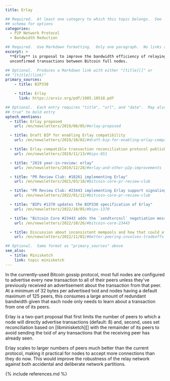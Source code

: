 ```yaml
---
title: Erlay

## Required.  At least one category to which this topic belongs.  See
## schema for options
categories:
  - P2P Network Protocol
  - Bandwidth Reduction

## Required.  Use Markdown formatting.  Only one paragraph.  No links allowed.
excerpt: >
  **Erlay** is proposal to improve the bandwidth efficiency of relaying
  unconfirmed transactions between Bitcoin full nodes.

## Optional.  Produces a Markdown link with either "[title][]" or
## "[title](link)"
primary_sources:
    - title: BIP330

    - title: Erlay
      link: https://arxiv.org/pdf/1905.10518.pdf

## Optional.  Each entry requires "title", "url", and "date".  May also use "feature:
## true" to bold entry
optech_mentions:
  - title: Erlay proposed
    url: /en/newsletters/2019/06/05/#erlay-proposed

  - title: Draft BIP for enabling Erlay compatibility
    url: /en/newsletters/2019/10/02/#draft-bip-for-enabling-erlay-compatibility

  - title: Erlay-compatible transaction reconciliation protocol published as BIP330
    url: /en/newsletters/2019/11/13/#bips-851

  - title: "2019 year-in-review: erlay"
    url: /en/newsletters/2019/12/28/#erlay-and-other-p2p-improvements

  - title: "PR Review Club: #18261 implementing Erlay"
    url: /en/newsletters/2021/03/10/#bitcoin-core-pr-review-club

  - title: "PR Review Club: #23443 implementing Erlay support signaling"
    url: /en/newsletters/2022/01/12/#bitcoin-core-pr-review-club

  - title: "BIPs #1370 updates the BIP330 specification of Erlay"
    url: /en/newsletters/2022/10/05/#bips-1370

  - title: "Bitcoin Core #23443 adds the `sendtxrcncl` negotiation message for Erlay"
    url: /en/newsletters/2022/10/26/#bitcoin-core-23443

  - title: Discussion about inconsistent mempools and how that could affect Erlay
    url: /en/newsletters/2022/11/02/#better-peering-involves-tradeoffs

## Optional.  Same format as "primary_sources" above
see_also:
  - title: Minisketch
    link: topic minisketch
---
```

In the currently-used Bitcoin gossip protocol, most full nodes are
configured to advertise every new transaction to all of their peers
unless they've previously received an advertisement about the
transaction from that peer.  At a minimum of 32 bytes per
advertised txid and nodes having a default maximum of 125 peers, this
consumes a large amount of redundant bandwidth given that each node
only needs to learn about a transaction from one of its peers.

Erlay is a two-part proposal that first limits the number of peers to
which a node will directly advertise transactions (default: 8) and,
second, uses set reconciliation based on [libminisketch][] with the
remainder of its peers to avoid sending the txid of any transactions
that the receiving peer has already seen.

Erlay scales to larger numbers of peers much better than the current
protocol, making it practical for nodes to accept more connections
than they do now.  This would improve the robustness of the relay
network against both accidental and deliberate network partitions.

{% include references.md %}
